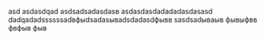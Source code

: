 asd
asdasdqad
asdsadsadasdasв
asdasdasdadadadasdasasd
dadqadadssssssadвфыdsadasываdsdadasdфывв
sasdsadываыв
фывыфвв
фвфыв
фыв
